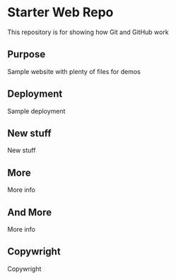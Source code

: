# Starter Web Repo

This repository is for showing how Git and GitHub work

## Purpose

Sample website with plenty of files for demos

## Deployment

Sample deployment

## New stuff

New stuff

## More

More info

## And More

More info

## Copywright

Copywright